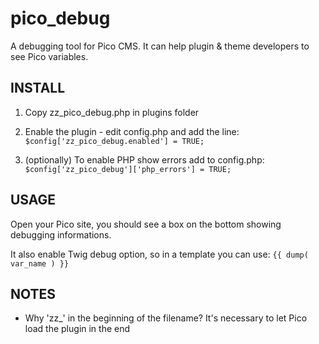 # pico_debug

A debugging tool for Pico CMS. It can help plugin & theme developers to see Pico variables.

## INSTALL

1. Copy zz_pico_debug.php in plugins folder

2. Enable the plugin - edit config.php and add the line: `$config['zz_pico_debug.enabled'] = TRUE;`

3. (optionally) To enable PHP show errors add to config.php: `$config['zz_pico_debug']['php_errors'] = TRUE;`

## USAGE

Open your Pico site, you should see a box on the bottom showing debugging informations.

It also enable Twig debug option, so in a template you can use: `{{ dump( var_name ) }}`

## NOTES

- Why 'zz_' in the beginning of the filename? It's necessary to let Pico load the plugin in the end
